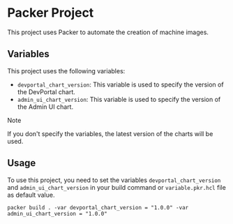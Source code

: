 # Packer Project

This project uses Packer to automate the creation of machine images.

## Variables

This project uses the following variables:

- `devportal_chart_version`: This variable is used to specify the version of the DevPortal chart.
- `admin_ui_chart_version`: This variable is used to specify the version of the Admin UI chart.

> [!NOTE]  
> If you don't specify the variables, the latest version of the charts will be used.

## Usage

To use this project, you need to set the variables `devportal_chart_version` and `admin_ui_chart_version` in your build command or `variable.pkr.hcl` file as default value.

```packer
packer build . -var devportal_chart_version = "1.0.0" -var admin_ui_chart_version = "1.0.0"
```